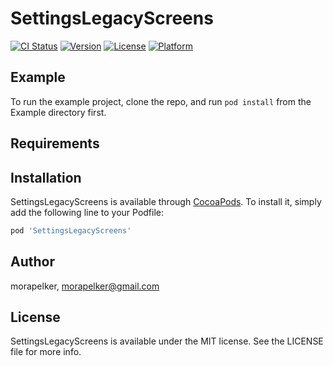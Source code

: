 # SettingsLegacyScreens

[![CI Status](https://img.shields.io/travis/morapelker/SettingsLegacyScreens.svg?style=flat)](https://travis-ci.org/morapelker/SettingsLegacyScreens)
[![Version](https://img.shields.io/cocoapods/v/SettingsLegacyScreens.svg?style=flat)](https://cocoapods.org/pods/SettingsLegacyScreens)
[![License](https://img.shields.io/cocoapods/l/SettingsLegacyScreens.svg?style=flat)](https://cocoapods.org/pods/SettingsLegacyScreens)
[![Platform](https://img.shields.io/cocoapods/p/SettingsLegacyScreens.svg?style=flat)](https://cocoapods.org/pods/SettingsLegacyScreens)

## Example

To run the example project, clone the repo, and run `pod install` from the Example directory first.

## Requirements

## Installation

SettingsLegacyScreens is available through [CocoaPods](https://cocoapods.org). To install
it, simply add the following line to your Podfile:

```ruby
pod 'SettingsLegacyScreens'
```

## Author

morapelker, morapelker@gmail.com

## License

SettingsLegacyScreens is available under the MIT license. See the LICENSE file for more info.
